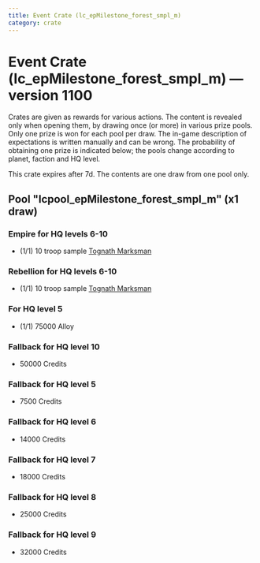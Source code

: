 ```yaml
---
title: Event Crate (lc_epMilestone_forest_smpl_m)
category: crate
---
```


# Event Crate (lc_epMilestone_forest_smpl_m) — version 1100

Crates are given as rewards for various actions. The content is revealed only when opening them, by drawing once (or more) in various prize pools. Only one prize is won for each pool per draw. The in-game description of expectations is written manually and can be wrong. The probability of obtaining one prize is indicated below; the pools change according to planet, faction and HQ level.

This crate expires after 7d. The contents are one draw from one pool only.

## Pool "lcpool_epMilestone_forest_smpl_m" (x1 draw)

### Empire for HQ levels 6-10

  * (1/1) 10 troop sample [Tognath Marksman](EmpireTognath)

### Rebellion for HQ levels 6-10

  * (1/1) 10 troop sample [Tognath Marksman](RebelTognath)

### For HQ level 5

  * (1/1) 75000 Alloy

### Fallback for HQ level 10

  * 50000 Credits

### Fallback for HQ level 5

  * 7500 Credits

### Fallback for HQ level 6

  * 14000 Credits

### Fallback for HQ level 7

  * 18000 Credits

### Fallback for HQ level 8

  * 25000 Credits

### Fallback for HQ level 9

  * 32000 Credits